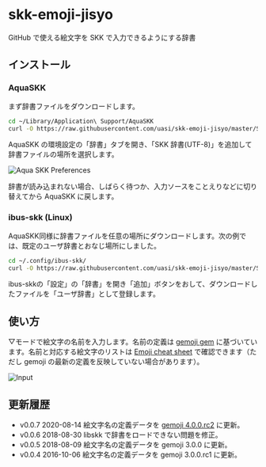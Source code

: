 skk-emoji-jisyo
===============

GitHub で使える絵文字を SKK で入力できるようにする辞書

インストール
------------

### AquaSKK

まず辞書ファイルをダウンロードします。

```bash
cd ~/Library/Application\ Support/AquaSKK
curl -O https://raw.githubusercontent.com/uasi/skk-emoji-jisyo/master/SKK-JISYO.emoji.utf8
```

AquaSKK の環境設定の「辞書」タブを開き、「SKK 辞書(UTF-8)」を追加して辞書ファイルの場所を選択します。

![Aqua SKK Preferences](https://cloud.githubusercontent.com/assets/22321/3549779/e90d8d0a-08ce-11e4-94d1-205d12c74199.png)

辞書が読み込まれない場合、しばらく待つか、入力ソースをことえりなどに切り替えてから AquaSKK に戻します。

### ibus-skk (Linux)

AquaSKK同様に辞書ファイルを任意の場所にダウンロードします。次の例では、既定のユーザ辞書とおなじ場所にしました。

```bash
cd ~/.config/ibus-skk/
curl -O https://raw.githubusercontent.com/uasi/skk-emoji-jisyo/master/SKK-JISYO.emoji.utf8
```

ibus-skkの「設定」の「辞書」を開き「追加」ボタンをおして、ダウンロードしたファイルを「ユーザ辞書」として登録します。


使い方
------

▽モードで絵文字の名前を入力します。名前の定義は [gemoji gem](https://github.com/github/gemoji) に基づいています。名前と対応する絵文字のリストは [Emoji cheat sheet](http://www.emoji-cheat-sheet.com) で確認できます（ただし gemoji の最新の定義を反映していない場合があります）。

![Input](https://cloud.githubusercontent.com/assets/22321/3549963/211fd39e-08d2-11e4-8214-3b9a1ea29096.gif)

更新履歴
--------

- v0.0.7 2020-08-14 絵文字名の定義データを [gemoji 4.0.0.rc2](https://github.com/github/gemoji/releases/tag/v4.0.0.rc2) に更新。
- v0.0.6 2018-08-30 libskk で辞書をロードできない問題を修正。
- v0.0.5 2018-08-09 絵文字名の定義データを gemoji 3.0.0 に更新。
- v0.0.4 2016-10-06 絵文字名の定義データを gemoji 3.0.0.rc1 に更新。
